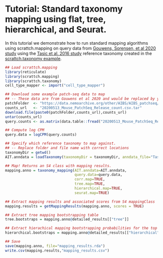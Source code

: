 # Tutorial: Standard taxonomy mapping using flat, tree, hierarchical, and Seurat.

In this tutorial we demonstrate how to run standard mapping algorithms using scrattch.mapping on query data from [Gouwens, Sorensen, et al 2020 study](https://doi.org/10.1016/j.cell.2020.09.057) using the [Tasic et al. 2016 study](https://www.nature.com/articles/nn.4216) reference taxonomy created in the [scrattch.taxonomy example](https://github.com/AllenInstitute/scrattch.taxonomy/blob/main/examples/build_taxonomy.md). 

```R
## Load scrattch.mapping
library(reticulate)
library(scrattch.mapping)
library(scrattch.taxonomy)
cell_type_mapper <- import("cell_type_mapper")

## Download some example patch-seq data to map
## -- These data are from Gouwens et al 2020 and would be replaced by your query data
patchFolder  <- "https://data.nemoarchive.org/other/AIBS/AIBS_patchseq/transcriptome/scell/SMARTseq/processed/analysis/20200611/"
counts_url   <- "20200513_Mouse_PatchSeq_Release_count.csv.tar"
download.file(paste0(patchFolder,counts_url),counts_url)
untar(counts_url)
query.counts <- as.matrix(data.table::fread("20200513_Mouse_PatchSeq_Release_count/20200513_Mouse_PatchSeq_Release_count.csv"),rownames=1)

## Compute log CPM
query.data = logCPM(query.counts)

## Specify which reference taxonomy to map against.
## -- Replace folder and file name with correct locations
taxonomyDir = getwd() 
AIT.anndata = loadTaxonomy(taxonomyDir = taxonomyDir, anndata_file="Tasic2016.h5ad")

## Map! Returns an S4 class with mapping results.
mapping.anno = taxonomy_mapping(AIT.anndata=AIT.anndata,
                                query.data=query.data,
                                corr.map=TRUE,
                                tree.map=TRUE,
                                hierarchical.map=TRUE,
                                seurat.map=TRUE)

## Extract mapping results and associated scores from S4 mappingClass
mapping.results = getMappingResults(mapping.anno, scores = TRUE)

## Extract tree mapping bootstrapping table 
tree.bootstraps = mapping.anno@detailed_results[["tree"]]

## Extract hierachical mapping bootstrapping probabilities for the top five cell mapped hits 
hierarchical.bootstraps = mapping.anno@detailed_results[["hierarchical"]]

## Save
save(mapping.anno, file="mapping_results.rda")
write.csv(mapping.results,"mapping_results.csv")
```